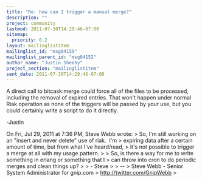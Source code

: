 ```yaml
---
title: "Re: how can I trigger a manual merge?"
description: ""
project: community
lastmod: 2011-07-30T14:29:46-07:00
sitemap:
  priority: 0.2
layout: mailinglistitem
mailinglist_id: "msg04159"
mailinglist_parent_id: "msg04152"
author_name: "Justin Sheehy"
project_section: "mailinglistitem"
sent_date: 2011-07-30T14:29:46-07:00
---
```



A direct call to bitcask:merge could force all of the files to be
processed, including the removal of expired entries. That won't happen
under normal Riak operation as none of the triggers will be passed by
your use, but you could certainly write a script to do it directly.

-Justin

On Fri, Jul 29, 2011 at 7:36 PM, Steve Webb  wrote:
&gt; So, I'm still working on an "insert and never delete" use of riak.  I'm
&gt; expiring data after a certain amount of time, but from what I've heard/read,
&gt; it's not possible to trigger a merge at all with my usage pattern.
&gt;
&gt; So, is there a way for me to write something in erlang or something that I
&gt; can throw into cron to do periodic merges and clean things up?
&gt;
&gt; - Steve
&gt;
&gt; --
&gt; Steve Webb - Senior System Administrator for gnip.com
&gt; http://twitter.com/GnipWebb
&gt;
